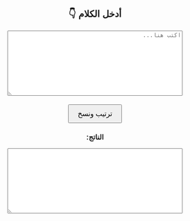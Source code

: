 <!DOCTYPE html>
<html lang="ar">
<head>
  <meta charset="UTF-8">
  <title>ترتيب الكلام</title>
  <style>
    body { font-family: Arial; text-align: center; padding: 30px; direction: rtl; }
    textarea { width: 80%; height: 150px; margin-bottom: 20px; }
    button { padding: 10px 20px; font-size: 16px; }
  </style>
</head>
<body>

  <h2>أدخل الكلام 👇</h2>
  <textarea id="inputText" placeholder="اكتب هنا..."></textarea><br>
  <button onclick="sortText()">ترتيب ونسخ</button>

  <h3>الناتج:</h3>
  <textarea id="outputText" readonly></textarea>

  <script>
    function sortText() {
      let text = document.getElementById("inputText").value;
      let sorted = text.split('\n').map(t => t.trim()).filter(t => t)
                      .sort((a, b) => a.localeCompare(b, 'ar'));
      let result = sorted.join('\n');
      document.getElementById("outputText").value = result;
      navigator.clipboard.writeText(result);
      alert("تم النسخ ✅");
    }
  </script>

</body>
</html>
